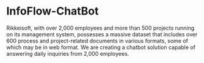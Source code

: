 # InfoFlow-ChatBot
Rikkeisoft, with over 2,000 employees and more than 500 projects running on its management system, possesses a massive dataset that includes over 600 process and project-related documents in various formats, some of which may be in web format. We are creating a chatbot solution capable of answering daily inquiries from 2,000 employees.
